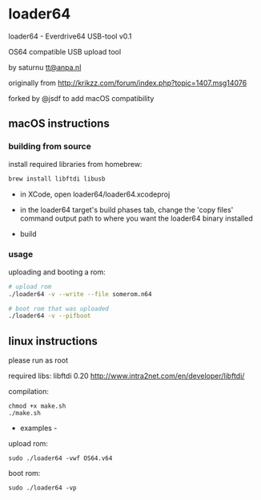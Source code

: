 # loader64
loader64 - Everdrive64 USB-tool v0.1

OS64 compatible USB upload tool

by saturnu <tt@anpa.nl>

originally from http://krikzz.com/forum/index.php?topic=1407.msg14076

forked by @jsdf to add macOS compatibility

## macOS instructions

### building from source

install required libraries from homebrew:

```bash
brew install libftdi libusb
```

- in XCode, open loader64/loader64.xcodeproj

- in the loader64 target's build phases tab, change the 'copy files' command output path to where you want the loader64 binary installed

- build

### usage

uploading and booting a rom:

```bash
# upload rom
./loader64 -v --write --file somerom.n64

# boot rom that was uploaded
./loader64 -v --pifboot
```


## linux instructions
please run as root


required libs:
libftdi 0.20
http://www.intra2net.com/en/developer/libftdi/


compilation:

```
chmod +x make.sh
./make.sh
```

- examples -

upload rom:

```
sudo ./loader64 -vwf OS64.v64
```

boot rom:
```
sudo ./loader64 -vp
```
